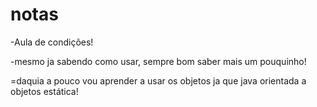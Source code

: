 # notas

-Aula de condições!

-mesmo ja sabendo como usar, sempre bom saber mais um pouquinho!

=daquia a pouco vou aprender a usar os objetos ja que java orientada a objetos estática!
